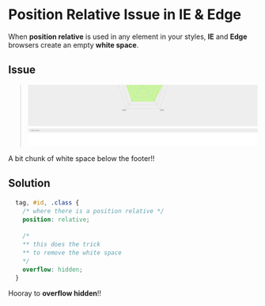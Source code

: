 # Position Relative Issue in IE & Edge

When __position relative__ is used in any element in your styles, __IE__ and __Edge__ browsers create an empty __white space__.

## Issue

>![white space in IE](../assets/images/ie-white-space-posrel.jpg)

A bit chunk of white space below the footer!!

## Solution

```css
  tag, #id, .class {
    /* where there is a position relative */
    position: relative;

    /*
    ** this does the trick
    ** to remove the white space
    */
    overflow: hidden;
  }
```
Hooray to __overflow hidden__!!



